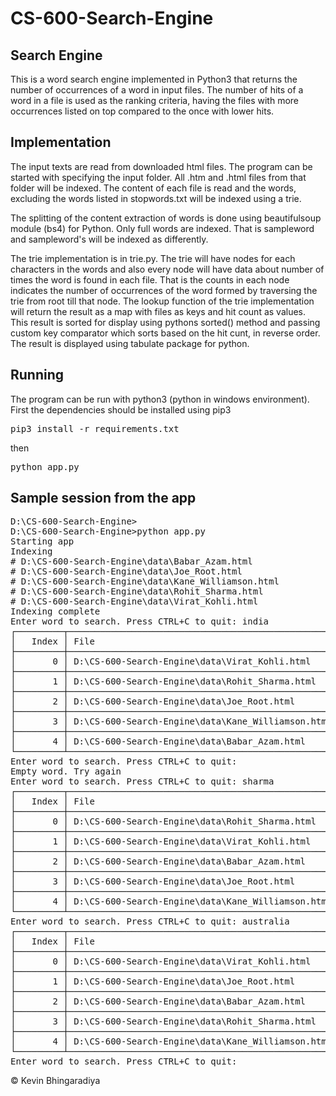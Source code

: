 # CS-600-Search-Engine

## Search Engine
This is a word search engine implemented in Python3 that returns the number of occurrences of a word in input files. The number of hits of a word in a file is used as the ranking criteria, having the files with more occurrences listed on top compared to the once with lower hits.

## Implementation
The input texts are read from downloaded html files. The program can be started with specifying the input folder. All .htm and .html files from that folder will be indexed. The content of each file is read and the words, excluding the words listed in stopwords.txt will be indexed using a trie.

The splitting of the content extraction of words is done using beautifulsoup module (bs4) for Python. Only full words are indexed. That is sampleword and sampleword's will be indexed as differently.

The trie implementation is in trie.py. The trie will have nodes for each characters in the words and also every node will have data about number of times the word is found in each file. That is the counts in each node indicates the number of occurrences of the word formed by traversing the trie from root till that node. The lookup function of the trie implementation will return the result as a map with files as keys and hit count as values. This result is sorted for display using pythons sorted() method and passing custom key comparator which sorts based on the hit cunt, in reverse order. The result is displayed using tabulate package for python.

## Running
The program can be run with python3 (python in windows environment). First the dependencies should be installed using pip3

<pre>
pip3 install -r requirements.txt
</pre>


then

<pre>
python app.py
</pre>


## Sample session from the app
<pre>
D:\CS-600-Search-Engine>
D:\CS-600-Search-Engine>python app.py
Starting app
Indexing
# D:\CS-600-Search-Engine\data\Babar_Azam.html
# D:\CS-600-Search-Engine\data\Joe_Root.html
# D:\CS-600-Search-Engine\data\Kane_Williamson.html
# D:\CS-600-Search-Engine\data\Rohit_Sharma.html
# D:\CS-600-Search-Engine\data\Virat_Kohli.html
Indexing complete
Enter word to search. Press CTRL+C to quit: india
┌─────────┬───────────────────────────────────────────────────┬──────────────┐
│   Index │ File                                              │   Occurrence │
├─────────┼───────────────────────────────────────────────────┼──────────────┤
│       0 │ D:\CS-600-Search-Engine\data\Virat_Kohli.html     │          235 │
├─────────┼───────────────────────────────────────────────────┼──────────────┤
│       1 │ D:\CS-600-Search-Engine\data\Rohit_Sharma.html    │           62 │
├─────────┼───────────────────────────────────────────────────┼──────────────┤
│       2 │ D:\CS-600-Search-Engine\data\Joe_Root.html        │           19 │
├─────────┼───────────────────────────────────────────────────┼──────────────┤
│       3 │ D:\CS-600-Search-Engine\data\Kane_Williamson.html │            9 │
├─────────┼───────────────────────────────────────────────────┼──────────────┤
│       4 │ D:\CS-600-Search-Engine\data\Babar_Azam.html      │            7 │
└─────────┴───────────────────────────────────────────────────┴──────────────┘
Enter word to search. Press CTRL+C to quit:
Empty word. Try again
Enter word to search. Press CTRL+C to quit: sharma
┌─────────┬───────────────────────────────────────────────────┬──────────────┐
│   Index │ File                                              │   Occurrence │
├─────────┼───────────────────────────────────────────────────┼──────────────┤
│       0 │ D:\CS-600-Search-Engine\data\Rohit_Sharma.html    │          150 │
├─────────┼───────────────────────────────────────────────────┼──────────────┤
│       1 │ D:\CS-600-Search-Engine\data\Virat_Kohli.html     │           30 │
├─────────┼───────────────────────────────────────────────────┼──────────────┤
│       2 │ D:\CS-600-Search-Engine\data\Babar_Azam.html      │            2 │
├─────────┼───────────────────────────────────────────────────┼──────────────┤
│       3 │ D:\CS-600-Search-Engine\data\Joe_Root.html        │            1 │
├─────────┼───────────────────────────────────────────────────┼──────────────┤
│       4 │ D:\CS-600-Search-Engine\data\Kane_Williamson.html │            1 │
└─────────┴───────────────────────────────────────────────────┴──────────────┘
Enter word to search. Press CTRL+C to quit: australia
┌─────────┬───────────────────────────────────────────────────┬──────────────┐
│   Index │ File                                              │   Occurrence │
├─────────┼───────────────────────────────────────────────────┼──────────────┤
│       0 │ D:\CS-600-Search-Engine\data\Virat_Kohli.html     │           34 │
├─────────┼───────────────────────────────────────────────────┼──────────────┤
│       1 │ D:\CS-600-Search-Engine\data\Joe_Root.html        │           20 │
├─────────┼───────────────────────────────────────────────────┼──────────────┤
│       2 │ D:\CS-600-Search-Engine\data\Babar_Azam.html      │           14 │
├─────────┼───────────────────────────────────────────────────┼──────────────┤
│       3 │ D:\CS-600-Search-Engine\data\Rohit_Sharma.html    │           12 │
├─────────┼───────────────────────────────────────────────────┼──────────────┤
│       4 │ D:\CS-600-Search-Engine\data\Kane_Williamson.html │            8 │
└─────────┴───────────────────────────────────────────────────┴──────────────┘
Enter word to search. Press CTRL+C to quit:</pre>



© Kevin Bhingaradiya
